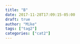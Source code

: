 ```yaml
---
title: "B"
date: 2017-11-28T17:09:15-05:00
draft: true
author: "Mike"
tags: ["tag2"]
categories: ["cat2"]
---
```


